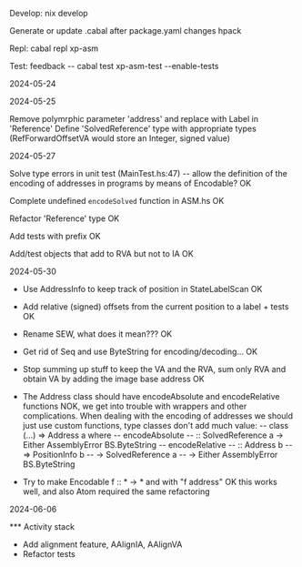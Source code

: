 Develop:
nix develop

Generate or update .cabal after package.yaml changes
hpack

Repl:
cabal repl xp-asm

Test: 
feedback -- cabal test xp-asm-test --enable-tests

2024-05-24

2024-05-25

Remove polymrphic parameter 'address' and replace with Label in 'Reference'
Define 'SolvedReference' type with appropriate types
    (RefForwardOffsetVA would store an Integer, signed value)

2024-05-27

Solve type errors in unit test (MainTest.hs:47) -- allow the definition of
    the encoding of addresses in programs by means of Encodable?
    OK

Complete undefined `encodeSolved` function in ASM.hs
    OK

Refactor 'Reference' type
    OK

Add tests with prefix
    OK

Add/test objects that add to RVA but not to IA
    OK

2024-05-30

- Use AddressInfo to keep track of position in StateLabelScan
  OK

- Add relative (signed) offsets from the current position to a label + tests
  OK

- Rename SEW, what does it mean???
  OK

- Get rid of Seq and use ByteString for encoding/decoding...
  OK

- Stop summing up stuff to keep the VA and the RVA, sum only RVA and 
  obtain VA by adding the image base address
  OK

- The Address class should have encodeAbsolute and encodeRelative functions
  NOK, we get into trouble with wrappers and other complications. When dealing
  with the encoding of addresses we should just use custom functions, type 
  classes don't add much value:
  -- class (...) => Address a where
  --   encodeAbsolute
  --     :: SolvedReference a -> Either AssemblyError BS.ByteString
  --   encodeRelative
  --     :: Address b
  --     => PositionInfo b
  --     -> SolvedReference a
  --     -> Either AssemblyError BS.ByteString

- Try to make Encodable f :: * -> * and with "f address" 
  OK this works well, and also Atom required the same refactoring

2024-06-06

*** Activity stack

- Add alignment feature, AAlignIA, AAlignVA
- Refactor tests
